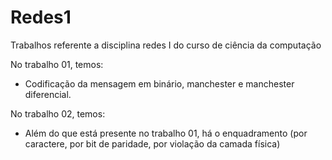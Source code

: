 # Redes1
Trabalhos referente a disciplina redes I do curso de ciência da computação

No trabalho 01, temos:
- Codificação da mensagem em binário, manchester e manchester diferencial.

No trabalho 02, temos:
- Além do que está presente no trabalho 01, há o enquadramento (por caractere, por bit de paridade, por violação da camada física)
